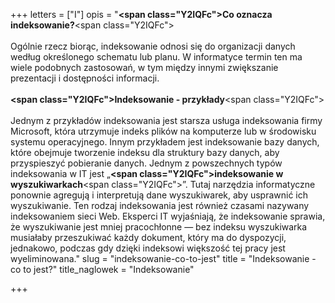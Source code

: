 +++
letters = ["I"]
opis = "<strong><span class=\"Y2IQFc\">Co oznacza indeksowanie?</span></strong><span class=\"Y2IQFc\"> <br><br>Ogólnie rzecz biorąc, indeksowanie odnosi się do organizacji danych według określonego schematu lub planu. W informatyce termin ten ma wiele podobnych zastosowań, w tym między innymi zwiększanie prezentacji i dostępności informacji.<br><br></span><strong><span class=\"Y2IQFc\">Indeksowanie - przykłady</span></strong><span class=\"Y2IQFc\"><br><br>Jednym z przykładów indeksowania jest starsza usługa indeksowania firmy Microsoft, która utrzymuje indeks plików na komputerze lub w środowisku systemu operacyjnego. Innym przykładem jest indeksowanie bazy danych, które obejmuje tworzenie indeksu dla struktury bazy danych, aby przyspieszyć pobieranie danych. Jednym z powszechnych typów indeksowania w IT jest „</span><strong><span class=\"Y2IQFc\">indeksowanie w wyszukiwarkach</span></strong><span class=\"Y2IQFc\">”. Tutaj narzędzia informatyczne ponownie agregują i interpretują dane wyszukiwarek, aby usprawnić ich wyszukiwanie. Ten rodzaj indeksowania jest również czasami nazywany indeksowaniem sieci Web. Eksperci IT wyjaśniają, że indeksowanie sprawia, że ​​wyszukiwanie jest mniej pracochłonne — bez indeksu wyszukiwarka musiałaby przeszukiwać każdy dokument, który ma do dyspozycji, jednakowo, podczas gdy dzięki indeksowi większość tej pracy jest wyeliminowana.</span>"
slug = "indeksowanie-co-to-jest"
title = "Indeksowanie - co to jest?"
title_naglowek = "Indeksowanie"

+++

